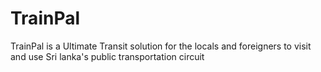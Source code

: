 <h1>TrainPal</h1>
TrainPal is a Ultimate Transit solution for the locals and foreigners to visit and use Sri lanka's public transportation circuit   
<br><br>

